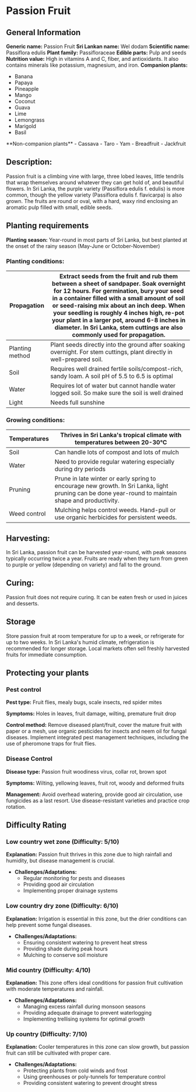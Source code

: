 # Passion Fruit

## General Information
**Generic name:** Passion Fruit
**Sri Lankan name:** Wel dodam
**Scientific name:** Passiflora edulis
**Plant family:** Passifloraceae
**Edible parts:** Pulp and seeds
**Nutrition value:** High in vitamins A and C, fiber, and antioxidants. It also contains minerals like potassium, magnesium, and iron.
**Companion plants:**
<update>
- Banana
- Papaya
- Pineapple
- Mango
- Coconut
- Guava
- Lime
- Lemongrass
- Marigold
- Basil
</update>
**Non-companion plants**
<update>
- Cassava
- Taro
- Yam
- Breadfruit
- Jackfruit
</update>

## Description:
Passion fruit is a climbing vine with large, three lobed leaves, little tendrils that wrap themselves around whatever they can get hold of, and beautiful flowers. <update>In Sri Lanka, the purple variety (Passiflora edulis f. edulis) is more common, though the yellow variety (Passiflora edulis f. flavicarpa) is also grown. The fruits are round or oval, with a hard, waxy rind enclosing an aromatic pulp filled with small, edible seeds.</update>

## Planting requirements
**Planting season:** <update>Year-round in most parts of Sri Lanka, but best planted at the onset of the rainy season (May-June or October-November)</update>

### Planting conditions:
| **Propagation** | Extract seeds from the fruit and rub them between a sheet of sandpaper. Soak overnight for 12 hours. For germination, bury your seed in a container filled with a small amount of soil or seed-raising mix about an inch deep. When your seedling is roughly 4 inches high, re-pot your plant in a larger pot, around 6-8 inches in diameter. <update>In Sri Lanka, stem cuttings are also commonly used for propagation.</update> |
|----|----|
| Planting method | Plant seeds directly into the ground after soaking overnight. <update>For stem cuttings, plant directly in well-prepared soil.</update>
| Soil | Requires well drained fertile soils/compost-rich, sandy loam. A soil pH of 5.5 to 6.5 is optimal
| Water | Requires lot of water but cannot handle water logged soil. So make sure the soil is well drained
| Light | Needs full sunshine

### Growing conditions:

| **Temperatures** | <update>Thrives in Sri Lanka's tropical climate with temperatures between 20-30°C</update>
|----|----|
| Soil | Can handle lots of compost and lots of mulch
| Water | Need to provide regular watering <update>especially during dry periods</update>
| Pruning | Prune in late winter or early spring to encourage new growth. <update>In Sri Lanka, light pruning can be done year-round to maintain shape and productivity.</update>
| Weed control | Mulching helps control weeds. Hand-pull or use organic herbicides for persistent weeds.

## Harvesting:
<update>In Sri Lanka, passion fruit can be harvested year-round, with peak seasons typically occurring twice a year. Fruits are ready when they turn from green to purple or yellow (depending on variety) and fall to the ground.</update>

## Curing:
Passion fruit does not require curing. It can be eaten fresh or used in juices and desserts.

## Storage
Store passion fruit at room temperature for up to a week, or refrigerate for up to two weeks. <update>In Sri Lanka's humid climate, refrigeration is recommended for longer storage. Local markets often sell freshly harvested fruits for immediate consumption.</update>

## Protecting your plants
### Pest control
**Pest type:** <update>Fruit flies, mealy bugs, scale insects, red spider mites</update>

**Symptoms:** Holes in leaves, fruit damage, wilting, <update>premature fruit drop</update>

**Control method:** Remove diseased plant/fruit, cover the mature fruit with paper or a mesh, use organic pesticides for insects and neem oil for fungal diseases. <update>Implement integrated pest management techniques, including the use of pheromone traps for fruit flies.</update>

### Disease Control
**Disease type:** <update>Passion fruit woodiness virus, collar rot, brown spot</update>

**Symptoms:** Wilting, yellowing leaves, fruit rot, <update>woody and deformed fruits</update>

**Management:** Avoid overhead watering, provide good air circulation, use fungicides as a last resort. <update>Use disease-resistant varieties and practice crop rotation.</update>

## Difficulty Rating

### Low country wet zone (Difficulty: 5/10)
**Explanation:** <update>Passion fruit thrives in this zone due to high rainfall and humidity, but disease management is crucial.</update>
- **Challenges/Adaptations:**
  - Regular monitoring for pests and diseases
  - Providing good air circulation
  - <update>Implementing proper drainage systems</update>

### Low country dry zone (Difficulty: 6/10)
**Explanation:** <update>Irrigation is essential in this zone, but the drier conditions can help prevent some fungal diseases.</update>
- **Challenges/Adaptations:**
  - Ensuring consistent watering to prevent heat stress
  - Providing shade during peak hours
  - <update>Mulching to conserve soil moisture</update>

### Mid country (Difficulty: 4/10)
**Explanation:** <update>This zone offers ideal conditions for passion fruit cultivation with moderate temperatures and rainfall.</update>
- **Challenges/Adaptations:**
  - <update>Managing excess rainfall during monsoon seasons</update>
  - Providing adequate drainage to prevent waterlogging
  - <update>Implementing trellising systems for optimal growth</update>

### Up country (Difficulty: 7/10)
**Explanation:** <update>Cooler temperatures in this zone can slow growth, but passion fruit can still be cultivated with proper care.</update>
- **Challenges/Adaptations:**
  - Protecting plants from cold winds and frost
  - <update>Using greenhouses or poly-tunnels for temperature control</update>
  - Providing consistent watering to prevent drought stress